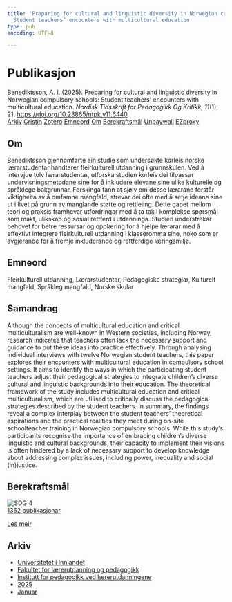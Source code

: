 ```yaml
---
title: 'Preparing for cultural and linguistic diversity in Norwegian compulsory schools:
  Student teachers’ encounters with multicultural education'
type: pub
encoding: UTF-8

---
```

<h1>Publikasjon</h1>
<article id="csl-bib-container-3QCMHENE" class="csl-bib-container">
  <div class="csl-bib-body"> <div class="csl-entry">Benediktsson, A. I. (2025). Preparing for cultural and linguistic diversity in Norwegian compulsory schools: Student teachers’ encounters with multicultural education. <i>Nordisk Tidsskrift for Pedagogikk Og Kritikk</i>, <i>11</i>(1), 21. <a href="https://doi.org/10.23865/ntpk.v11.6440">https://doi.org/10.23865/ntpk.v11.6440</a></div> </div>
  <div class="csl-bib-buttons">
    <a href="#taxonomy-article-3QCMHENE" alt="archive" class="csl-bib-button">Arkiv</a>
    <a href="https://app.cristin.no/results/show.jsf?id=2347063" alt="Cristin" class="csl-bib-button">Cristin</a>
    <a href="http://zotero.org/groups/5881554/items/3QCMHENE" alt="Zotero" class="csl-bib-button">Zotero</a>
    <a href="#keywords-article-3QCMHENE" alt="keywords" class="csl-bib-button">Emneord</a>
    <a href="#about-article-3QCMHENE" alt="about_pub" class="csl-bib-button">Om</a>
    <a href="#sdg-article-3QCMHENE" alt="sdg" class="csl-bib-button">Berekraftsmål</a>
    <a href="https://doi.org/10.23865/ntpk.v11.6440" alt="Unpaywall" class="csl-bib-button">Unpaywall</a>
    <a href="https://doi.org/10.23865/ntpk.v11.6440" alt="EZproxy" class="csl-bib-button">EZproxy</a>
  </div>
  <div id="csl-bib-meta-container-3QCMHENE"></div>
</article>
<div id="csl-bib-meta-3QCMHENE" class="csl-bib-meta">
  <article id="about-article-3QCMHENE" class="about_pub-article">
    <h1>Om</h1>
    Benediktsson gjennomførte ein studie som undersøkte korleis norske lærarstudentar handterer fleirkulturell utdanning i grunnskulen. Ved å intervjue tolv lærarstudentar, utforska studien korleis dei tilpassar undervisningsmetodane sine for å inkludere elevane sine ulike kulturelle og språklege bakgrunnar. Forskinga fann at sjølv om desse lærarane forstår viktigheita av å omfamne mangfald, strevar dei ofte med å setje ideane sine ut i livet på grunn av manglande støtte og rettleiing. Dette gapet mellom teori og praksis framhevar utfordringar med å ta tak i komplekse spørsmål som makt, ulikskap og sosial rettferd i utdanninga. Studien understrekar behovet for betre ressursar og opplæring for å hjelpe lærarar med å effektivt integrere fleirkulturell utdanning i klasseromma sine, noko som er avgjerande for å fremje inkluderande og rettferdige læringsmiljø.
  </article>
  <article id="keywords-article-3QCMHENE" class="keywords-article">
    <h1>Emneord</h1>
    Fleirkulturell utdanning, Lærarstudentar, Pedagogiske strategiar, Kulturelt mangfald, Språkleg mangfald, Norske skular
  </article>
  <article id="abstract-article-3QCMHENE" class="abstract-article">
    <h1>Samandrag</h1>
    Although the concepts of multicultural education and critical multiculturalism are well-known in Western societies, including Norway, research indicates that teachers often lack the necessary support and guidance to put these ideas into practice effectively. Through analysing individual interviews with twelve Norwegian student teachers, this paper explores their encounters with multicultural education in compulsory school settings. It aims to identify the ways in which the participating student teachers adjust their pedagogical strategies to integrate children’s diverse cultural and linguistic backgrounds into their education. The theoretical framework of the study includes multicultural education and critical multiculturalism, which are utilised to critically discuss the pedagogical strategies described by the student teachers. In summary, the findings reveal a complex interplay between the student teachers’ theoretical aspirations and the practical realities they meet during on-site schoolteacher training in Norwegian compulsory schools. While this study’s participants recognise the importance of embracing children’s diverse linguistic and cultural backgrounds, their capacity to implement their visions is often hindered by a lack of necessary support to develop knowledge about addressing complex issues, including power, inequality and social (in)justice.
  </article>
  <article id="sdg-article-3QCMHENE" class="sdg-article">
    <h1>Berekraftsmål</h1>
    <div class="sdg-container"><div id="sdg4" class="sdg">
        <img src="{{< params subfolder >}}images/sdg/sdg04_nn.png" class="image" alt="SDG 4">
        <div class="sdg-overlay">
          <a href="/nn/archive/?key=?sdg=4#archive" class="sdg-publication-count"><span>1352</span> publikasjonar</a>
          <p><a href="https://fn.no/om-fn/fns-baerekraftsmaal/god-utdanning?lang=nno-NO" class="sdg-read-more">Les meir</a></p>
        </div>
      </div></div>
  </article>
  <article id="taxonomy-article-3QCMHENE" class="taxonomy-article">
    <h1>Arkiv</h1>
    <ul>
      <li>
        <a href="/nn/archive/?key=3DCRN523">Universitetet i Innlandet</a>
      </li>
      <li>
        <a href="/nn/archive/?key=WYNZA47F">Fakultet for lærerutdanning og pedagogikk</a>
      </li>
      <li>
        <a href="/nn/archive/?key=BKPR6TE7">Institutt for pedagogikk ved lærerutdanningene</a>
      </li>
      <li>
        <a href="/nn/archive/?key=Y4IQD3IX">2025</a>
      </li>
      <li>
        <a href="/nn/archive/?key=I79UTP9V">Januar</a>
      </li>
    </ul>
  </article>
</div>

